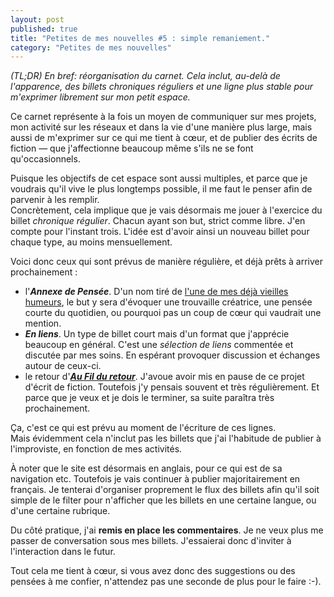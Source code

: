 ```yaml
---
layout: post
published: true
title: "Petites de mes nouvelles #5 : simple remaniement."
category: "Petites de mes nouvelles"
---
```

*(TL;DR) En bref: réorganisation du carnet. Cela inclut, au-delà de l'apparence, des billets chroniques réguliers et une ligne plus stable pour m'exprimer librement sur mon petit espace.*

Ce carnet représente à la fois un moyen de communiquer sur mes projets, mon activité sur les réseaux et dans la vie d'une manière plus large, mais aussi de m'exprimer sur ce qui me tient à cœur, et de publier des écrits de fiction — que j'affectionne beaucoup même s'ils ne se font qu'occasionnels.

Puisque les objectifs de cet espace sont aussi multiples, et parce que je voudrais qu'il vive le plus longtemps possible, il me faut le penser afin de parvenir à les remplir.  
Concrètement, cela implique que je vais désormais me jouer à l'exercice du billet *chronique régulier*. Chacun ayant son but, strict comme libre. J'en compte pour l'instant trois. L'idée est d'avoir ainsi un nouveau billet pour chaque type, au moins mensuellement.

Voici donc ceux qui sont prévus de manière régulière, et déjà prêts à arriver prochainement :

* l'***Annexe de Pensée***. D'un nom tiré de [l'une de mes déjà vieilles humeurs](/2013/11/17/annexe-de-pensee.html), le but y sera d'évoquer une trouvaille créatrice, une pensée courte du quotidien, ou pourquoi pas un coup de cœur qui vaudrait une mention.
* ***En liens***. Un type de billet court mais d'un format que j'apprécie beaucoup en général. C'est une *sélection de liens* commentée et discutée par mes soins. En espérant provoquer discussion et échanges autour de ceux-ci.
* le retour d'***[Au Fil du retour](/archive/aufilduretour.html)***. J'avoue avoir mis en pause de ce projet d'écrit de fiction. Toutefois j'y pensais souvent et très régulièrement. Et parce que je veux et je dois le terminer, sa suite paraîtra très prochainement.

Ça, c'est ce qui est prévu au moment de l'écriture de ces lignes.  
Mais évidemment cela n'inclut pas les billets que j'ai l'habitude de publier à l'improviste, en fonction de mes activités.

À noter que le site est désormais en anglais, pour ce qui est de sa navigation etc. Toutefois je vais continuer à publier majoritairement en français. Je tenterai d'organiser proprement le flux des billets afin qu'il soit simple de le filter pour n'afficher que les billets en une certaine langue, ou d'une certaine rubrique.

Du côté pratique, j'ai **remis en place les commentaires**. Je ne veux plus me passer de conversation sous mes billets. J'essaierai donc d'inviter à l'interaction dans le futur.

Tout cela me tient à cœur, si vous avez donc des suggestions ou des pensées à me confier, n'attendez pas une seconde de plus pour le faire :-).
